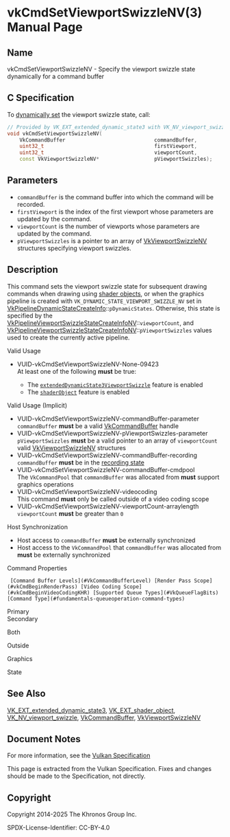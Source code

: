# vkCmdSetViewportSwizzleNV(3) Manual Page

## Name

vkCmdSetViewportSwizzleNV - Specify the viewport swizzle state dynamically for a command buffer



## [](#_c_specification)C Specification

To [dynamically set](https://registry.khronos.org/vulkan/specs/latest/html/vkspec.html#pipelines-dynamic-state) the viewport swizzle state, call:

```c++
// Provided by VK_EXT_extended_dynamic_state3 with VK_NV_viewport_swizzle, VK_EXT_shader_object with VK_NV_viewport_swizzle
void vkCmdSetViewportSwizzleNV(
    VkCommandBuffer                             commandBuffer,
    uint32_t                                    firstViewport,
    uint32_t                                    viewportCount,
    const VkViewportSwizzleNV*                  pViewportSwizzles);
```

## [](#_parameters)Parameters

- `commandBuffer` is the command buffer into which the command will be recorded.
- `firstViewport` is the index of the first viewport whose parameters are updated by the command.
- `viewportCount` is the number of viewports whose parameters are updated by the command.
- `pViewportSwizzles` is a pointer to an array of [VkViewportSwizzleNV](https://registry.khronos.org/vulkan/specs/latest/man/html/VkViewportSwizzleNV.html) structures specifying viewport swizzles.

## [](#_description)Description

This command sets the viewport swizzle state for subsequent drawing commands when drawing using [shader objects](https://registry.khronos.org/vulkan/specs/latest/html/vkspec.html#shaders-objects), or when the graphics pipeline is created with `VK_DYNAMIC_STATE_VIEWPORT_SWIZZLE_NV` set in [VkPipelineDynamicStateCreateInfo](https://registry.khronos.org/vulkan/specs/latest/man/html/VkPipelineDynamicStateCreateInfo.html)::`pDynamicStates`. Otherwise, this state is specified by the [VkPipelineViewportSwizzleStateCreateInfoNV](https://registry.khronos.org/vulkan/specs/latest/man/html/VkPipelineViewportSwizzleStateCreateInfoNV.html)::`viewportCount`, and [VkPipelineViewportSwizzleStateCreateInfoNV](https://registry.khronos.org/vulkan/specs/latest/man/html/VkPipelineViewportSwizzleStateCreateInfoNV.html)::`pViewportSwizzles` values used to create the currently active pipeline.

Valid Usage

- [](#VUID-vkCmdSetViewportSwizzleNV-None-09423)VUID-vkCmdSetViewportSwizzleNV-None-09423  
  At least one of the following **must** be true:
  
  - The [`extendedDynamicState3ViewportSwizzle`](#features-extendedDynamicState3ViewportSwizzle) feature is enabled
  - The [`shaderObject`](#features-shaderObject) feature is enabled

Valid Usage (Implicit)

- [](#VUID-vkCmdSetViewportSwizzleNV-commandBuffer-parameter)VUID-vkCmdSetViewportSwizzleNV-commandBuffer-parameter  
  `commandBuffer` **must** be a valid [VkCommandBuffer](https://registry.khronos.org/vulkan/specs/latest/man/html/VkCommandBuffer.html) handle
- [](#VUID-vkCmdSetViewportSwizzleNV-pViewportSwizzles-parameter)VUID-vkCmdSetViewportSwizzleNV-pViewportSwizzles-parameter  
  `pViewportSwizzles` **must** be a valid pointer to an array of `viewportCount` valid [VkViewportSwizzleNV](https://registry.khronos.org/vulkan/specs/latest/man/html/VkViewportSwizzleNV.html) structures
- [](#VUID-vkCmdSetViewportSwizzleNV-commandBuffer-recording)VUID-vkCmdSetViewportSwizzleNV-commandBuffer-recording  
  `commandBuffer` **must** be in the [recording state](#commandbuffers-lifecycle)
- [](#VUID-vkCmdSetViewportSwizzleNV-commandBuffer-cmdpool)VUID-vkCmdSetViewportSwizzleNV-commandBuffer-cmdpool  
  The `VkCommandPool` that `commandBuffer` was allocated from **must** support graphics operations
- [](#VUID-vkCmdSetViewportSwizzleNV-videocoding)VUID-vkCmdSetViewportSwizzleNV-videocoding  
  This command **must** only be called outside of a video coding scope
- [](#VUID-vkCmdSetViewportSwizzleNV-viewportCount-arraylength)VUID-vkCmdSetViewportSwizzleNV-viewportCount-arraylength  
  `viewportCount` **must** be greater than `0`

Host Synchronization

- Host access to `commandBuffer` **must** be externally synchronized
- Host access to the `VkCommandPool` that `commandBuffer` was allocated from **must** be externally synchronized

Command Properties

     [Command Buffer Levels](#VkCommandBufferLevel) [Render Pass Scope](#vkCmdBeginRenderPass) [Video Coding Scope](#vkCmdBeginVideoCodingKHR) [Supported Queue Types](#VkQueueFlagBits) [Command Type](#fundamentals-queueoperation-command-types)

Primary  
Secondary

Both

Outside

Graphics

State

## [](#_see_also)See Also

[VK\_EXT\_extended\_dynamic\_state3](https://registry.khronos.org/vulkan/specs/latest/man/html/VK_EXT_extended_dynamic_state3.html), [VK\_EXT\_shader\_object](https://registry.khronos.org/vulkan/specs/latest/man/html/VK_EXT_shader_object.html), [VK\_NV\_viewport\_swizzle](https://registry.khronos.org/vulkan/specs/latest/man/html/VK_NV_viewport_swizzle.html), [VkCommandBuffer](https://registry.khronos.org/vulkan/specs/latest/man/html/VkCommandBuffer.html), [VkViewportSwizzleNV](https://registry.khronos.org/vulkan/specs/latest/man/html/VkViewportSwizzleNV.html)

## [](#_document_notes)Document Notes

For more information, see the [Vulkan Specification](https://registry.khronos.org/vulkan/specs/latest/html/vkspec.html#vkCmdSetViewportSwizzleNV)

This page is extracted from the Vulkan Specification. Fixes and changes should be made to the Specification, not directly.

## [](#_copyright)Copyright

Copyright 2014-2025 The Khronos Group Inc.

SPDX-License-Identifier: CC-BY-4.0